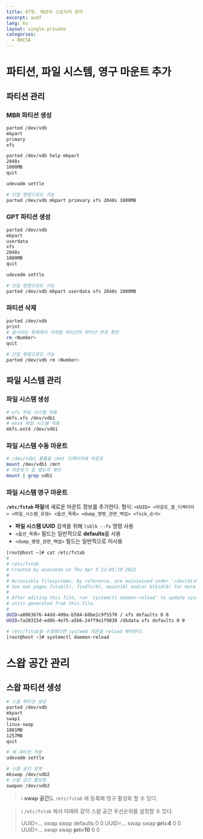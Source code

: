 ```yaml
---
title: 07장. 메모리 스토리지 관리
excerpt: asdf
lang: ko
layout: single.private
categories:
  - RHCSA
---
```


# 파티션, 파일 시스템, 영구 마운트 추가

## 파티션 관리

### MBR 파티션 생성

```bash
parted /dev/vdb
mkpart
primary
xfs

parted /dev/vdb help mkpart
2048s
1000MB
quit

udevadm settle

# 단일 명령으로도 가능
parted /dev/vdb mkpart primvary xfs 2048s 1000MB
```

### GPT 파티션 생성

```bash
parted /dev/vdb
mkpart
userdata
xfs
2048s
1000MB
quit

udevadm settle

# 단일 명령으로도 가능
parted /dev/vdb mkpart userdata xfs 2048s 1000MB
```

### 파티션 삭제

```bash
parted /dev/vdb
print
# 표시되는 항목에서 삭제할 파티션의 파티션 번호 확인
rm <Number>
quit

# 단일 명령으로도 가능
parted /dev/vdb rm <Number>
```

## 파일 시스템 관리

### 파일 시스템 생성

```bash
# xfs 파일 시스템 적용
mkfs.xfs /dev/vdb1
# ext4 파일 시스템 적용
mkfs.ext4 /dev/vdb1
```

### 파일 시스템 수동 마운트

```bash
# /dev/vdb1 볼륨을 /mnt 디렉터리에 마운트
mount /dev/vdb1 /mnt
# 마운트가 잘 됐는지 확인
mount | grep vdb1
```

### 파일 시스템 영구 마운트

**`/etc/fstab` 파일**에 새로운 마운트 정보를 추가한다.
형식: `<UUID> <마운트_할_디렉터리> <파일_시스템_유형> <옵션_목록> <dump_명령_관련_백업> <fsck_순서>` 

- **파일 시스템 UUID** 검색을 위해 `lsblk --fs` 명령 사용
- `<옵션_목록>` 필드는 일반적으로 **defaults**를 사용
- `<dump_명령_관련_백업>` 필드는 일반적으로 미사용

```bash
[root@host ~]# cat /etc/fstab
#
# /etc/fstab
# Created by anaconda on Thu Apr 5 12:05:19 2022
#
# Accessible filesystems, by reference, are maintained under '/dev/disk/'.
# See man pages fstab(5), findfs(8), mount(8) and/or blkid(8) for more info.
#
# After editing this file, run 'systemctl daemon-reload' to update systemd
# units generated from this file.
#
UUID=a8063676-44dd-409a-b584-68be2c9f5570 / xfs defaults 0 0
UUID=7a20315d-ed8b-4e75-a5b6-24ff9e1f9838 /dbdata xfs defaults 0 0

# /etc/fstab을 수정했다면 systemd 데몬을 reload 해야한다.
[root@host ~]# systemctl daemon-reload
```

# 스왑 공간 관리

## 스왑 파티션 생성

```bash
# 스왑 파티션 생성
parted /dev/vdb
mkpart
swap1
linux-swap
1001MB
1257MB
quit

# 새 파티션 적용
udevadm settle

# 스왑 공간 포맷
mkswap /dev/vdb2
# 스왑 공간 활성화
swapon /dev/vdb2
```

>ℹ️ **swap 공간**도 `/etc/fstab` 에 등록해 영구 활성화 할 수 있다.

>ℹ️ `/etc/fstab` 에서 아래와 같이 스왑 공간 우선순위를 설정할 수 있다.
>
>UUID=… swap swap defaults 0 0
>UUID=… swap swap **pri=4** 0 0
>UUID=… swap swap **pri=10** 0 0